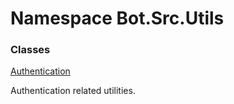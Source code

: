 # <a id="Bot_Src_Utils"></a> Namespace Bot.Src.Utils

### Classes

 [Authentication](Bot.Src.Utils.Authentication.md)

Authentication related utilities.

